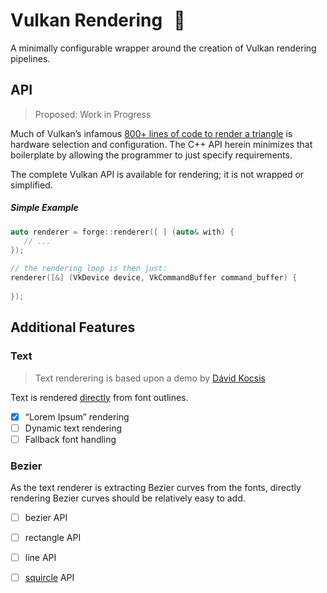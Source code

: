 # Vulkan Rendering 🌋 

A minimally configurable wrapper around the creation of Vulkan rendering pipelines.

## API

> Proposed: Work in Progress

Much of Vulkan’s infamous [800+ lines of code to render a triangle](https://www.reddit.com/r/vulkan/comments/512jvs/does_it_really_take_800_to_1000_lines_of_code/) is hardware selection and configuration. The C++ API herein minimizes that boilerplate by allowing the programmer to just specify requirements. 

The complete Vulkan API is available for rendering; it is not wrapped or simplified.

##### Simple Example

```cpp
auto renderer = forge::renderer([ ] (auto& with) {
   // ...
});

// the rendering loop is then just:
renderer([&] (VkDevice device, VkCommandBuffer command_buffer) {
	
});
```







## Additional Features

### Text

> Text renderering is based upon a demo by [Dávid Kocsis](https://github.com/kocsis1david/font-demo)

Text is rendered [directly](https://github.com/bwoods/Vulkan/wiki/Text-Rendering) from font outlines.

- [x] “Lorem Ipsum” rendering
- [ ] Dynamic text rendering
- [ ] Fallback font handling

### Bezier

As the text renderer is extracting Bezier curves from the fonts, directly rendering Bezier curves should be relatively easy to add.

- [ ] bezier API
- [ ] rectangle API
- [ ] line API
- [ ] [squircle](https://www.paintcodeapp.com/news/code-for-ios-7-rounded-rectangles) API

